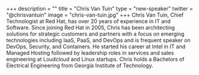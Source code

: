 +++
description = ""
title = "Chris Van Tuin"
type = "new-speaker"
twitter = "@chrisvantuin"
image = "chris-van-tuin.jpg"
+++
Chris Van Tuin, Chief Technologist at Red Hat, has over 20 years of experience in IT and Software.   Since joining Red Hat in 2005, Chris has been architecting solutions for strategic customers and partners with a focus on emerging technologies including IaaS, PaaS, and DevOps and is frequent speaker on DevOps, Security, and Containers.  He started his career at Intel in IT and Managed Hosting followed by leadership roles in services and sales engineering at Loudcloud and Linux startups. Chris holds a Bachelors of Electrical Engineering from Georgia Institute of Technology.